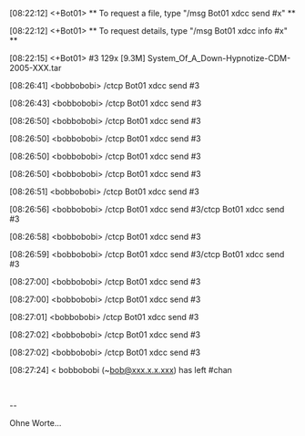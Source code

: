<html><body><p>[08:22:12] &lt;+Bot01&gt; ** To request a file, type "/msg Bot01 xdcc send #x" **<br>

[08:22:12] &lt;+Bot01&gt; ** To request details, type "/msg Bot01 xdcc info #x" **<br>

[08:22:15] &lt;+Bot01&gt; #3  129x [9.3M] System_Of_A_Down-Hypnotize-CDM-2005-XXX.tar<br>

[08:26:41] &lt;bobbobobi&gt; /ctcp Bot01 xdcc send #3<br>

[08:26:43] &lt;bobbobobi&gt; /ctcp Bot01 xdcc send #3<br>

[08:26:50] &lt;bobbobobi&gt; /ctcp Bot01 xdcc send #3<br>

[08:26:50] &lt;bobbobobi&gt; /ctcp Bot01 xdcc send #3<br>

[08:26:50] &lt;bobbobobi&gt; /ctcp Bot01 xdcc send #3<br>

[08:26:50] &lt;bobbobobi&gt; /ctcp Bot01 xdcc send #3<br>

[08:26:51] &lt;bobbobobi&gt; /ctcp Bot01 xdcc send #3<br>

[08:26:56] &lt;bobbobobi&gt; /ctcp Bot01 xdcc send #3/ctcp Bot01 xdcc send #3<br>

[08:26:58] &lt;bobbobobi&gt; /ctcp Bot01 xdcc send #3<br>

[08:26:59] &lt;bobbobobi&gt; /ctcp Bot01 xdcc send #3/ctcp Bot01 xdcc send #3<br>

[08:27:00] &lt;bobbobobi&gt; /ctcp Bot01 xdcc send #3<br>

[08:27:00] &lt;bobbobobi&gt; /ctcp Bot01 xdcc send #3<br>

[08:27:01] &lt;bobbobobi&gt; /ctcp Bot01 xdcc send #3<br>

[08:27:02] &lt;bobbobobi&gt; /ctcp Bot01 xdcc send #3<br>

[08:27:02] &lt;bobbobobi&gt; /ctcp Bot01 xdcc send #3<br>

[08:27:24]  &lt; bobbobobi (~bob@xxx.x.x.xxx) has left #chan<br>

<br>

--<br>

Ohne Worte...</p></body></html>